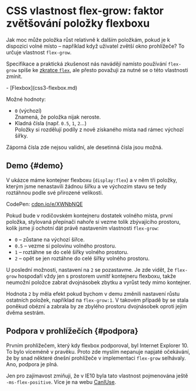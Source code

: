 # CSS vlastnost flex-grow: faktor zvětšování položky flexboxu

Jak moc může položka růst relativně k dalším položkám, pokud je k dispozici volné místo –  například když uživatel zvětší okno prohlížeče? To určuje vlastnost `flex-grow`.

<!-- TODO obrázek -->

Specifikace a praktická zkušenost nás navádějí namísto používání `flex-grow` spíše ke [zkratce `flex`](css-flex.md), ale přesto považuji za nutné se o této vlastnosti zmínit.

<div class="related web-only" markdown="1">
- [Flexbox](css3-flexbox.md)
</div>

Možné hodnoty:

- `0` (výchozí)  
Znamená, že položka nijak neroste.
- Kladná čísla (např. `0.5`, `1`, `2`…)  
Položky si rozdělují podíly z nově získaného místa nad rámec výchozí šířky.

Záporná čísla zde nejsou validní, ale desetinná čísla jsou možná.

## Demo {#demo}

V ukázce máme kontejner flexboxu (`display:flex`) a v něm tři položky, kterým jsme nenastavili žádnou šířku a ve výchozím stavu se tedy roztáhnou podle své přirozené velikosti.

CodePen: [cdpn.io/e/XWNbNQE](https://codepen.io/machal/pen/XWNbNQE?editors=0000)

Pokud bude v rodičovském kontejneru dostatek volného místa, první položka, stylovaná přepínači nahoře si vezme tolik zbývajícího prostoru, kolik jsme jí ochotní dát právě nastavením vlastnosti `flex-grow`:

- `0` – zůstane na výchozí šířce.
- `0.5` – vezme si polovinu volného prostoru.
- `1` – roztáhne se do celé šířky volného prostoru.
- `2` – opět se jen roztáhne do celé šířky volného prostoru.

U poslední možnosti, nastavení na `2` se pozastavme. Je zde vidět, že `flex-grow` hospodaří vždy jen s prostorem uvnitř kontejneru flexboxu, takže neumožní položce zabrat dvojnásobek zbytku a vyrůst tedy mimo kontejner.

<!-- AdSnippet -->

Hodnota `2` by měla efekt pokud bychom v demu změnili nastavení růstu ostatních položek, například na `flex-grow:1`. V takovém případě by se stala poněkud obézní a zabrala by ze zbylého prostoru dvojnásobek oproti jejím dvěma sestrám.

## Podpora v prohlížečích {#podpora}

Prvním prohlížečem, který kdy flexbox podporoval, byl Internet Explorer 10. To bylo víceméně v pravěku. Proto zde myslím nepanuje napjaté očekávání, že by snad některé dnešní prohlížeče v implementaci `flex-grow` selhávaly. Ano, podpora je plná.

Jen pro zajímavost zmiňuji, že v IE10 byla tato vlastnost pojmenována ještě `-ms-flex-positive`. Více je na webu [CanIUse](https://caniuse.com/mdn-css_properties_flex-grow).

<!-- AdSnippet -->
